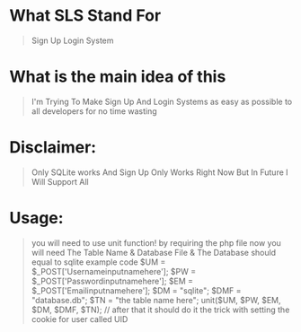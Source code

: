 # What SLS Stand For
> Sign Up Login System
# What is the main idea of this
> I'm Trying To Make Sign Up And Login Systems as easy as possible to all developers for no time wasting 
# Disclaimer:
> Only SQLite works And Sign Up Only Works Right Now But In Future I Will Support All
# Usage:
> you will need to use unit function! by requiring the php file 
> now you will need The Table Name & Database File & The Database should equal to sqlite example code
> $UM = $_POST['Usernameinputnamehere'];
> $PW = $_POST['Passwordinputnamehere'];
> $EM = $_POST['Emailinputnamehere'];
> $DM = "sqlite";
> $DMF = "database.db";
> $TN = "the table name here";
> unit($UM, $PW, $EM, $DM, $DMF, $TN);
> // after that it should do it the trick with setting the cookie for user called UID
